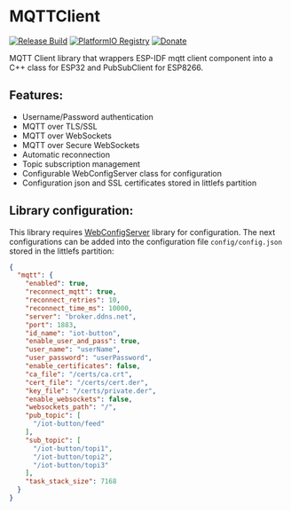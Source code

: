 # MQTTClient
[![Release Build](https://github.com/paclema/MQTTClient/actions/workflows/release.yml/badge.svg)](https://github.com/paclema/MQTTClient/actions/workflows/release.yml)
[![PlatformIO Registry](https://badges.registry.platformio.org/packages/paclema/library/MQTTClient.svg?version=0.0.4)](https://registry.platformio.org/libraries/paclema/MQTTClient)
[![Donate](https://img.shields.io/badge/Donate-PayPal-blue.svg?color=yellow)](https://www.paypal.com/donate/?business=8PXZ598XDGAS2&no_recurring=0&currency_code=EUR&source=url)


MQTT Client library that wrappers ESP-IDF mqtt client component into a C++ class for ESP32 and PubSubClient for ESP8266.

## Features:
* Username/Password authentication
* MQTT over TLS/SSL
* MQTT over WebSockets
* MQTT over Secure WebSockets
* Automatic reconnection
* Topic subscription management
* Configurable WebConfigServer class for configuration
* Configuration json and SSL certificates stored in littlefs partition


## Library configuration:
This library requires [WebConfigServer](https://github.com/paclema/WebConfigServer) library for configuration. The next configurations can be added into the configuration file `config/config.json`  stored in the littlefs partition:

```json
{
  "mqtt": {
    "enabled": true,
    "reconnect_mqtt": true,
    "reconnect_retries": 10,
    "reconnect_time_ms": 10000,
    "server": "broker.ddns.net",
    "port": 1883,
    "id_name": "iot-button",
    "enable_user_and_pass": true,
    "user_name": "userName",
    "user_password": "userPassword",
    "enable_certificates": false,
    "ca_file": "/certs/ca.crt",
    "cert_file": "/certs/cert.der",
    "key_file": "/certs/private.der",
    "enable_websockets": false,
    "websockets_path": "/",
    "pub_topic": [
      "/iot-button/feed"
    ],
    "sub_topic": [
      "/iot-button/topi1",
      "/iot-button/topi2",
      "/iot-button/topi3"
    ],
    "task_stack_size": 7168
  }
}
```
